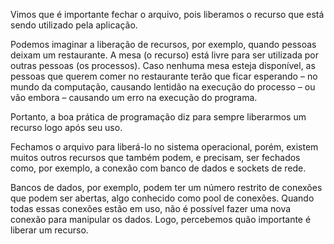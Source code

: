 Vimos que é importante fechar o arquivo, pois liberamos o recurso que está sendo utilizado pela aplicação.

Podemos imaginar a liberação de recursos, por exemplo, quando pessoas deixam um restaurante. A mesa (o recurso) está livre para ser utilizada por outras pessoas (os processos). Caso nenhuma mesa esteja disponível, as pessoas que querem comer no restaurante terão que ficar esperando – no mundo da computação, causando lentidão na execução do processo – ou vão embora – causando um erro na execução do programa.

Portanto, a boa prática de programação diz para sempre liberarmos um recurso logo após seu uso.

Fechamos o arquivo para liberá-lo no sistema operacional, porém, existem muitos outros recursos que também podem, e precisam, ser fechados como, por exemplo, a conexão com banco de dados e sockets de rede.

Bancos de dados, por exemplo, podem ter um número restrito de conexões que podem ser abertas, algo conhecido como pool de conexões. Quando todas essas conexões estão em uso, não é possível fazer uma nova conexão para manipular os dados. Logo, percebemos quão importante é liberar um recurso.